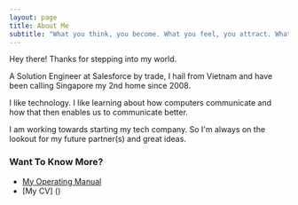 ```yaml
---
layout: page
title: About Me
subtitle: "What you think, you become. What you feel, you attract. What you imagine, you create."
---
```


Hey there! Thanks for stepping into my world.

A Solution Engineer at Salesforce by trade, I hail from Vietnam and have been calling Singapore my 2nd home since 2008.

I like technology. I like learning about how computers communicate and how that then enables us to communicate better. 

I am working towards starting my tech company. So I'm always on the lookout for my future partner(s) and great ideas.


### Want To Know More?

* [My Operating Manual](/2020-09-12-tris-operating-manual)
* [My CV] ()